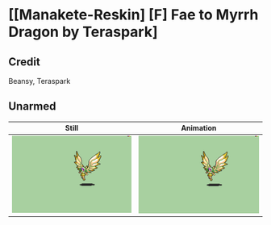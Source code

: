 # [\[Manakete-Reskin\] \[F\] Fae to Myrrh Dragon by Teraspark]

## Credit

Beansy, Teraspark

## Unarmed

| Still | Animation |
| :---: | :-------: |
| ![Unarmed still](./Unarmed_000.png) | ![Unarmed animation](./Unarmed.gif) |
